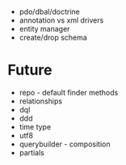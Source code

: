 - pdo/dbal/doctrine
- annotation vs xml drivers
- entity manager
- create/drop schema


# Future
- repo - default finder methods
- relationships
- dql
- ddd
- time type
- utf8
- querybuilder - composition
- partials
